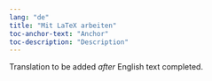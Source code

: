 ```yaml
---
lang: "de"
title: "Mit LaTeX arbeiten"
toc-anchor-text: "Anchor"
toc-description: "Description"
---
```

Translation to be added _after_ English text completed.
